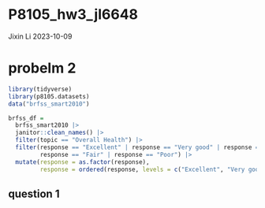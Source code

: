 P8105_hw3_jl6648
================
Jixin Li
2023-10-09

# probelm 2

``` r
library(tidyverse)
library(p8105.datasets)                                                                  # load the data
data("brfss_smart2010") 
```

``` r
brfss_df =
  brfss_smart2010 |>
  janitor::clean_names() |>
  filter(topic == "Overall Health") |>
  filter(response == "Excellent" | response == "Very good" | response == "Good" | 
         response == "Fair" | response == "Poor") |>
  mutate(response = as.factor(response),
         response = ordered(response, levels = c("Excellent", "Very good", "Good", "Fair", "Poor"))) 
```

## question 1
